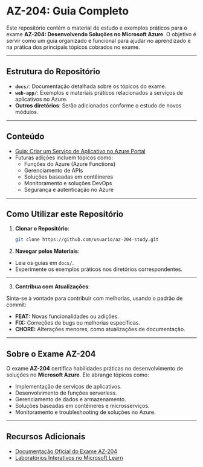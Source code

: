 # AZ-204: Guia Completo

Este repositório contém o material de estudo e exemplos práticos para o exame **AZ-204: Desenvolvendo Soluções no Microsoft Azure**. O objetivo é servir como um guia organizado e funcional para ajudar no aprendizado e na prática dos principais tópicos cobrados no exame.

---

## Estrutura do Repositório

- **`docs/`**: Documentação detalhada sobre os tópicos do exame.
- **`web-app/`**: Exemplos e materiais práticos relacionados a serviços de aplicativos no Azure.
- **Outros diretórios**: Serão adicionados conforme o estudo de novos módulos.

---

## Conteúdo

- [Guia: Criar um Serviço de Aplicativo no Azure Portal](web-app/docs/web-app-guide.md)
- Futuras adições incluem tópicos como:
  - Funções do Azure (Azure Functions)
  - Gerenciamento de APIs
  - Soluções baseadas em contêineres
  - Monitoramento e soluções DevOps
  - Segurança e autenticação no Azure

---

## Como Utilizar este Repositório

1. **Clonar o Repositório**:
   ```bash
   git clone https://github.com/usuario/az-204-study.git
   ```
2. **Navegar pelos Materiais**:

- Leia os guias em `docs/`.
- Experimente os exemplos práticos nos diretórios correspondentes.

---

3. **Contribua com Atualizações**:

Sinta-se à vontade para contribuir com melhorias, usando o padrão de commit:

- **FEAT:** Novas funcionalidades ou adições.
- **FIX:** Correções de bugs ou melhorias específicas.
- **CHORE:** Alterações menores, como atualizações de documentação.

---

## Sobre o Exame AZ-204

O exame **AZ-204** certifica habilidades práticas no desenvolvimento de soluções no **Microsoft Azure**. Ele abrange tópicos como:

- Implementação de serviços de aplicativos.
- Desenvolvimento de funções serverless.
- Gerenciamento de dados e armazenamento.
- Soluções baseadas em contêineres e microsserviços.
- Monitoramento e troubleshooting de soluções no Azure.

---

## Recursos Adicionais

- [Documentação Oficial do Exame AZ-204](https://learn.microsoft.com/certifications/exams/az-204/)
- [Laboratórios Interativos no Microsoft Learn](https://learn.microsoft.com/training/)
